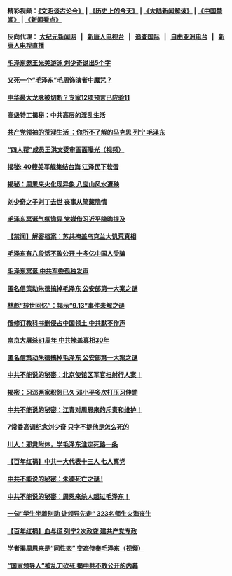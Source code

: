 #### 精彩视频：[《文昭谈古论今》](http://95.179.137.68/wenzhao) | [《历史上的今天》](http://95.179.137.68/today-in-history) | [《大陆新闻解读》](http://95.179.137.68/ntdtv-comedy) | [《中国禁闻》](http://95.179.137.68/ntdtv-news) | [《新闻看点》](http://95.179.137.68/news-insight) 

 #### 反向代理： [大纪元新闻网](http://95.179.137.68:10080/) &nbsp;&nbsp;|&nbsp;&nbsp; [新唐人电视台](http://95.179.137.68:8000/) &nbsp;&nbsp;|&nbsp;&nbsp; [追查国际](http://95.179.137.68:10010/) &nbsp;&nbsp;|&nbsp;&nbsp; [自由亚洲电台](http://95.179.137.68:9800/) &nbsp;&nbsp;|&nbsp;&nbsp; [新唐人电视直播](http://95.179.137.68/) 

#### [毛泽东邀王光美游泳 刘少奇说出5个字](../pages/prog1699/a102512446.md?t=02161837) 

#### [又死一个“毛泽东”毛周饰演者中魔咒？](../pages/prog1699/a102501080.md?t=02161837) 

#### [中华最大龙脉被切断？专家12项预言已应验11](../pages/prog1699/a102499601.md?t=02161837) 

#### [高级特工揭秘：中共高层的淫乱生活](../pages/prog1699/a102494427.md?t=02161837) 

#### [共产党领袖的荒淫生活 ：你所不了解的马克思 列宁 毛泽东](../pages/prog1699/a102491638.md?t=02161837) 

#### [“四人帮”成员王洪文受审画面曝光（视频）](../pages/prog1699/a102491841.md?t=02161837) 

#### [揭秘: 40艘美军舰集结台海 江泽民下软蛋](../pages/prog1699/a102487912.md?t=02161837) 

#### [揭秘：周恩来火化现异象 八宝山风水遭殃](../pages/prog1699/a102483898.md?t=02161837) 

#### [刘少奇之子刘丁去世 丧事从简藏隐情](../pages/prog1699/a102481666.md?t=02161837) 

#### [毛泽东冥诞气氛诡异 党媒借习近平隐晦提及](../pages/prog1699/a102479087.md?t=02161837) 

#### [【禁闻】解密档案：苏共掩盖乌克兰大饥荒真相](../pages/prog1699/a102475392.md?t=02161837) 

#### [毛泽东有八段话不敢公开 十多亿中国人受骗](../pages/prog1699/a102474244.md?t=02161837) 

#### [毛泽东冥诞 中共军委孤独发声](../pages/prog1699/a102474222.md?t=02161837) 

#### [匿名信策动朱德搞掉毛泽东 公安部第一大案之谜](../pages/prog1699/a102470279.md?t=02161837) 

#### [林彪“转世回忆”：揭示“9.13”事件未解之谜](../pages/prog1699/a1398785.md?t=02161837) 

#### [俄修订教科书删侵占中国领土 中共默不作声](../pages/prog1699/a102465026.md?t=02161837) 

#### [南京大屠杀81周年  中共掩盖真相30年](../pages/prog1699/a102464165.md?t=02161837) 

#### [匿名信策动朱德搞掉毛泽东 公安部第一大案之谜](../pages/prog1699/a102462816.md?t=02161837) 

#### [中共不能说的秘密：北京使馆区军官扫射行人案！](../pages/prog1699/a1401423.md?t=02161837) 

#### [揭密：习邓两家积怨已久 邓小平多次打压习仲勋](../pages/prog1699/a1401086.md?t=02161837) 

#### [中共不能说的秘密：江青对周恩来的斥责和维护！](../pages/prog1699/a1400642.md?t=02161837) 

#### [7常委高调纪念刘少奇  只字不提他是怎么死的](../pages/prog1699/a1400618.md?t=02161837) 

#### [川人：邪灵附体，学毛泽东注定死路一条](../pages/prog1699/a1399888.md?t=02161837) 

#### [【百年红祸】中共一大代表十三人 七人离党](../pages/prog1699/a1399794.md?t=02161837) 

#### [中共不能说的秘密：朱德死亡之谜 !](../pages/prog1699/a1399293.md?t=02161837) 

#### [中共不能说的秘密：周恩来杀人超过毛泽东！](../pages/prog1699/a1398975.md?t=02161837) 

#### [一句“学生坐着别动 让领导先走”  323名师生火海丧生](../pages/prog1699/a1398834.md?t=02161837) 

#### [【百年红祸】血与谎 列宁2次政变 建共产党专政](../pages/prog1699/a1397988.md?t=02161837) 

#### [学者揭周恩来是“同性恋” 变态侍奉毛泽东（视频）](../pages/prog1699/a1397913.md?t=02161837) 

#### [“国家领导人”被乱刀砍死  揭中共不敢公开的内幕](../pages/prog1699/a1397168.md?t=02161837) 

